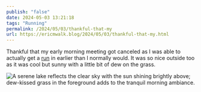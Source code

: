 ```yaml
---
publish: "false"
date: 2024-05-03 13:21:18
tags: "Running"
permalink: /2024/05/03/thankful-that-my
url: https://ericmwalk.blog/2024/05/03/thankful-that-my.html
---
```



Thankful that my early morning meeting got canceled as I was able to actually get a [run](https://www.strava.com/activities/11322267297) in earlier than I normally would. It was so nice outside too as it was cool but sunny with a little bit of dew on the grass.

![A serene lake reflects the clear sky with the sun shining brightly above; dew-kissed grass in the foreground adds to the tranquil morning ambiance.](https://ericmwalk.blog/uploads/2024/img-8809.jpeg)